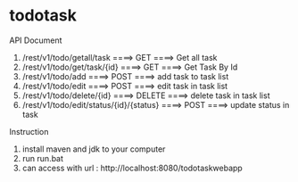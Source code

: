 # todotask

API Document 

1. /rest/v1/todo/getall/task ====> GET ====> Get all task
2. /rest/v1/todo/get/task/{id} ====> GET ====> Get Task By Id
3. /rest/v1/todo/add ====> POST ====> add task to task list
4. /rest/v1/todo/edit ====> POST ====> edit task in task list
5. /rest/v1/todo/delete/{id} ====> DELETE ====> delete task in task list
6. /rest/v1/todo/edit/status/{id}/{status} ====> POST ====> update status in task


Instruction

1. install maven and jdk to your computer
2. run run.bat
3. can access with url : http://localhost:8080/todotaskwebapp
